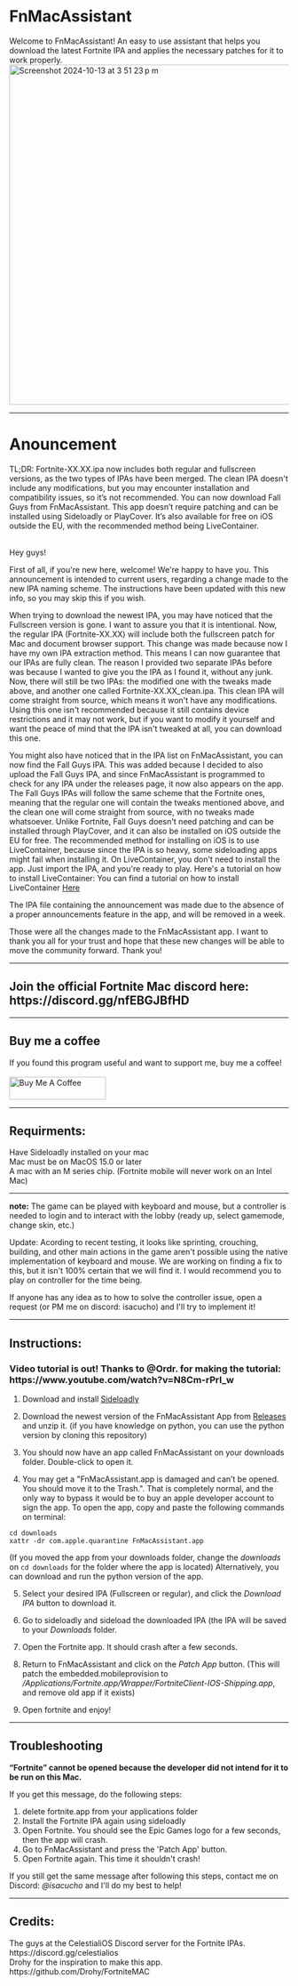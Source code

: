 # FnMacAssistant
Welcome to FnMacAssistant! An easy to use assistant that helps you download the latest Fortnite IPA and applies the necessary patches for it to work properly.<br>
<img width="612" alt="Screenshot 2024-10-13 at 3 51 23 p m" src="https://github.com/user-attachments/assets/df141825-7a77-4c31-a0e0-d2724364dca2">
<hr/>
<h1>Anouncement</h1>
TL;DR: Fortnite-XX.XX.ipa now includes both regular and fullscreen versions, as the two types of IPAs have been merged. The clean IPA doesn't include any modifications, but you may encounter installation and compatibility issues, so it’s not recommended. You can now download Fall Guys from FnMacAssistant. This app doesn’t require patching and can be installed using Sideloadly or PlayCover. It’s also available for free on iOS outside the EU, with the recommended method being LiveContainer.
<br><br>

Hey guys!

First of all, if you're new here, welcome! We're happy to have you. This announcement is intended to current users, regarding a change made to the new IPA naming scheme. The instructions have been updated with this new info, so you may skip this if you wish.

When trying to download the newest IPA, you may have noticed that the Fullscreen version is gone. I want to assure you that it is intentional. Now, the regular IPA (Fortnite-XX.XX) will include both the fullscreen patch for Mac and document browser support. This change was made because now I have my own IPA extraction method. This means I can now guarantee that our IPAs are fully clean. The reason I provided two separate IPAs before was because I wanted to give you the IPA as I found it, without any junk. Now, there will still be two IPAs: the modified one with the tweaks made above, and another one called Fortnite-XX.XX_clean.ipa. This clean IPA will come straight from source, which means it won't have any modifications. Using this one isn't recommended because it still contains device restrictions and it may not work, but if you want to modify it yourself and want the peace of mind that the IPA isn't tweaked at all, you can download this one.

You might also have noticed that in the IPA list on FnMacAssistant, you can now find the Fall Guys IPA. This was added because I decided to also upload the Fall Guys IPA, and since FnMacAssistant is programmed to check for any IPA under the releases page, it now also appears on the app. The Fall Guys IPAs will follow the same scheme that the Fortnite ones, meaning that the regular one will contain the tweaks mentioned above, and the clean one will come straight from source, with no tweaks made whatsoever. Unlike Fortnite, Fall Guys doesn't need patching and can be installed through PlayCover, and it can also be installed on iOS outside the EU for free. The recommended method for installing on iOS is to use LiveContainer, because since the IPA is so heavy, some sideloading apps might fail when installing it. On LiveContainer, you don't need to install the app. Just import the IPA, and you're ready to play. Here's a tutorial on how to install LiveContainer: You can find a tutorial on how to install LiveContainer [Here](https://youtu.be/7LV27FKGa0I?si=xMjDkK2aSY-da9p7)

The IPA file containing the announcement was made due to the absence of a proper announcements feature in the app, and will be removed in a week. 

Those were all the changes made to the FnMacAssistant app. I want to thank you all for your trust and hope that these new changes will be able to move the community forward. Thank you!
<hr>
<h2>Join the official Fortnite Mac discord here: https://discord.gg/nfEBGJBfHD</h2>
<hr>
<h2>Buy me a coffee</h2>
If you found this program useful and want to support me, buy me a coffee! 
<br/><br/>
<a href="https://www.buymeacoffee.com/Isacucho" target="_blank"><img src="https://cdn.buymeacoffee.com/buttons/default-orange.png" alt="Buy Me A Coffee" height="41" width="174"></a>
<hr/>
<h2>Requirments:</h2> 
Have Sideloadly installed on your mac <br/>
Mac must be on MacOS 15.0 or later <br/>
A mac with an M series chip. (Fortnite mobile will never work on an Intel Mac)

<hr/>

**note:** The game can be played with keyboard and mouse, but a controller is needed to login and to interact with the lobby (ready up, select gamemode, change skin, etc.) 

Update: Acording to recent testing, it looks like sprinting, crouching, building, and other main actions in the game aren't possible using the native implementation of keyboard and mouse. We are working on finding a fix to this, but it isn't 100% certain that we will find it. I would recommend you to play on controller for the time being.


If anyone has any idea as to how to solve the controller issue, open a request (or PM me on discord: isacucho) and I'll try to implement it!
<hr/>

<h2>Instructions:</h2>
<h3>Video tutorial is out! Thanks to @Ordr. for making the tutorial: https://www.youtube.com/watch?v=N8Cm-rPrI_w</h3>


1. Download and install [Sideloadly](https://sideloadly.io)

2. Download the newest version of the FnMacAssistant App from [Releases](https://github.com/isacucho/FnMacAssistant/releases) and unzip it. (if you have knowledge on python, you can use the python version by cloning this repository) 

3. You should now have an app called FnMacAssistant on your downloads folder. Double-click to open it.

4. You may get a "FnMacAssistant.app is damaged and can’t be opened. You should move it to the Trash.". That is completely normal, and the only way to bypass it would be to buy an apple developer account to sign the app. To open the app, copy and paste the following commands on terminal:
```
cd downloads
xattr -dr com.apple.quarantine FnMacAssistant.app
```
(If you moved the app from your downloads folder, change the _downloads_ on `cd downloads` for the folder where the app is located)
Alternatively, you can download and run the python version of the app.
 
5. Select your desired IPA (Fullscreen or regular), and click the _Download IPA_ button to download it.

6. Go to sideloadly and sideload the downloaded IPA (the IPA will be saved to your _Downloads_ folder.

7. Open the Fortnite app. It should crash after a few seconds.

8. Return to FnMacAssistant and click on the _Patch App_ button. (This will patch the embedded.mobileprovision to _/Applications/Fortnite.app/Wrapper/FortniteClient-IOS-Shipping.app_, and remove old app if it exists)

9. Open fortnite and enjoy!

<hr/>

<h2>Troubleshooting</h2>

**“Fortnite” cannot be opened because the developer did not intend for it to be run on this Mac.**


If you get this message, do the following steps:
1. delete fortnite.app from your applications folder
2. Install the Fortnite IPA again using sideloadly
3. Open Fortnite. You should see the Epic Games logo for a few seconds, then the app will crash.
4. Go to FnMacAssistant and press the 'Patch App' button.
5. Open Fortnite again. This time it shouldn't crash!

If you still get the same message after following this steps, contact me on Discord: _@isacucho_ and I'll do my best to help!
<hr/>

<h2>Credits:</h2>
The guys at the CelestialiOS Discord server for the Fortnite IPAs. https://discord.gg/celestialios<br/>
Drohy for the inspiration to make this app. https://github.com/Drohy/FortniteMAC
